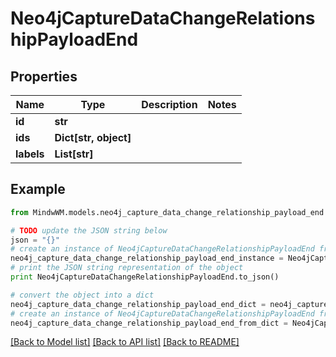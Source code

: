 # Neo4jCaptureDataChangeRelationshipPayloadEnd


## Properties
Name | Type | Description | Notes
------------ | ------------- | ------------- | -------------
**id** | **str** |  | 
**ids** | **Dict[str, object]** |  | 
**labels** | **List[str]** |  | 

## Example

```python
from MindwWM.models.neo4j_capture_data_change_relationship_payload_end import Neo4jCaptureDataChangeRelationshipPayloadEnd

# TODO update the JSON string below
json = "{}"
# create an instance of Neo4jCaptureDataChangeRelationshipPayloadEnd from a JSON string
neo4j_capture_data_change_relationship_payload_end_instance = Neo4jCaptureDataChangeRelationshipPayloadEnd.from_json(json)
# print the JSON string representation of the object
print Neo4jCaptureDataChangeRelationshipPayloadEnd.to_json()

# convert the object into a dict
neo4j_capture_data_change_relationship_payload_end_dict = neo4j_capture_data_change_relationship_payload_end_instance.to_dict()
# create an instance of Neo4jCaptureDataChangeRelationshipPayloadEnd from a dict
neo4j_capture_data_change_relationship_payload_end_from_dict = Neo4jCaptureDataChangeRelationshipPayloadEnd.from_dict(neo4j_capture_data_change_relationship_payload_end_dict)
```
[[Back to Model list]](../README.md#documentation-for-models) [[Back to API list]](../README.md#documentation-for-api-endpoints) [[Back to README]](../README.md)


